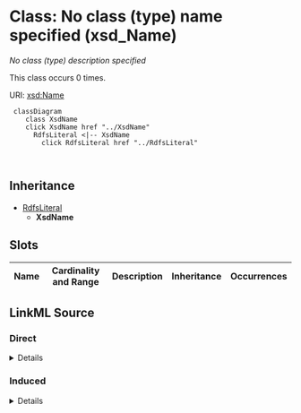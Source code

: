 

# Class: No class (type) name specified (xsd_Name)


_No class (type) description specified_






This class occurs 0 times.


URI: [xsd:Name](http://www.w3.org/2001/XMLSchema#Name)






```mermaid
 classDiagram
    class XsdName
    click XsdName href "../XsdName"
      RdfsLiteral <|-- XsdName
        click RdfsLiteral href "../RdfsLiteral"
      
      
```





## Inheritance
* [RdfsLiteral](../classes/RdfsLiteral.md)
    * **XsdName**



## Slots

| Name | Cardinality and Range | Description | Inheritance | Occurrences |
| ---  | --- | --- | --- | --- |














## LinkML Source

<!-- TODO: investigate https://stackoverflow.com/questions/37606292/how-to-create-tabbed-code-blocks-in-mkdocs-or-sphinx -->

### Direct

<details>

```yaml
name: xsd_Name
conforms_to: No schema conformance document specified
annotations:
  count:
    tag: count
    value: 0
description: No class (type) description specified
title: No class (type) name specified
from_schema: hydrology-kg
rank: 1000
is_a: rdfs_Literal
class_uri: xsd:Name

```
</details>

### Induced

<details>

```yaml
name: xsd_Name
conforms_to: No schema conformance document specified
annotations:
  count:
    tag: count
    value: 0
description: No class (type) description specified
title: No class (type) name specified
from_schema: hydrology-kg
rank: 1000
is_a: rdfs_Literal
class_uri: xsd:Name

```
</details>